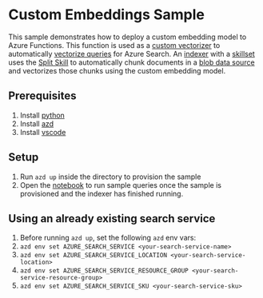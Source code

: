 # Custom Embeddings Sample

This sample demonstrates how to deploy a custom embedding model to Azure Functions. This function is used as a [custom vectorizer](https://learn.microsoft.com/azure/search/vector-search-how-to-configure-vectorizer) to automatically [vectorize queries](https://learn.microsoft.com/azure/search/vector-search-overview) for Azure Search. An [indexer](https://learn.microsoft.com/azure/search/search-howto-create-indexers) with a [skillset](https://learn.microsoft.com/azure/search/cognitive-search-defining-skillset) uses the [Split Skill](https://learn.microsoft.com/azure/search/cognitive-search-skill-textsplit) to automatically chunk documents in a [blob data source](https://learn.microsoft.com/azure/search/search-howto-indexing-azure-blob-storage) and vectorizes those chunks using the custom embedding model.

## Prerequisites
1. Install [python](https://learn.microsoft.com/windows/python/beginners)
1. Install [azd](https://learn.microsoft.com/azure/developer/azure-developer-cli/overview)
1. Install [vscode](https://code.visualstudio.com/download)

## Setup
1. Run `azd up` inside the directory to provision the sample
1. Open the [notebook](./azure-search-custom-vectorization-sample.ipynb) to run sample queries once the sample is provisioned and the indexer has finished running.

## Using an already existing search service
1. Before running `azd up`, set the following `azd` env vars:
1. `azd env set AZURE_SEARCH_SERVICE <your-search-service-name>`
1. `azd env set AZURE_SEARCH_SERVICE_LOCATION <your-search-service-location>`
1. `azd env set AZURE_SEARCH_SERVICE_RESOURCE_GROUP <your-search-service-resource-group>`
1. `azd env set AZURE_SEARCH_SERVICE_SKU <your-search-service-sku>`